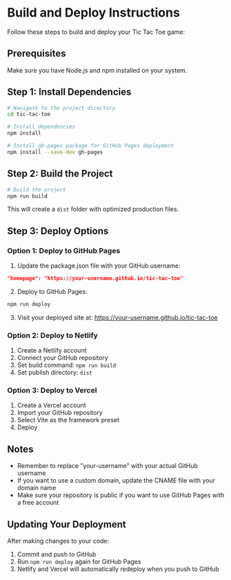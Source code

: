 # Build and Deploy Instructions

Follow these steps to build and deploy your Tic Tac Toe game:

## Prerequisites

Make sure you have Node.js and npm installed on your system.

## Step 1: Install Dependencies

```bash
# Navigate to the project directory
cd tic-tac-toe

# Install dependencies
npm install

# Install gh-pages package for GitHub Pages deployment
npm install --save-dev gh-pages
```

## Step 2: Build the Project

```bash
# Build the project
npm run build
```

This will create a `dist` folder with optimized production files.

## Step 3: Deploy Options

### Option 1: Deploy to GitHub Pages

1. Update the package.json file with your GitHub username:
```json
"homepage": "https://your-username.github.io/tic-tac-toe"
```

2. Deploy to GitHub Pages:
```bash
npm run deploy
```

3. Visit your deployed site at: https://your-username.github.io/tic-tac-toe

### Option 2: Deploy to Netlify

1. Create a Netlify account
2. Connect your GitHub repository
3. Set build command: `npm run build`
4. Set publish directory: `dist`

### Option 3: Deploy to Vercel

1. Create a Vercel account
2. Import your GitHub repository
3. Select Vite as the framework preset
4. Deploy

## Notes

- Remember to replace "your-username" with your actual GitHub username
- If you want to use a custom domain, update the CNAME file with your domain name
- Make sure your repository is public if you want to use GitHub Pages with a free account

## Updating Your Deployment

After making changes to your code:

1. Commit and push to GitHub
2. Run `npm run deploy` again for GitHub Pages
3. Netlify and Vercel will automatically redeploy when you push to GitHub 